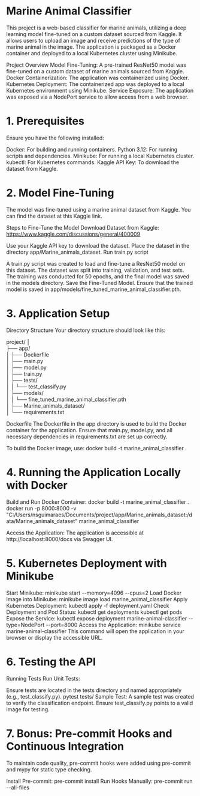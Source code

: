<h1>Marine Animal Classifier</h1>

This project is a web-based classifier for marine animals, utilizing a deep learning model fine-tuned on a custom dataset sourced from Kaggle. It allows users to upload an image and receive predictions of the type of marine animal in the image. The application is packaged as a Docker container and deployed to a local Kubernetes cluster using Minikube.

Project Overview
Model Fine-Tuning: A pre-trained ResNet50 model was fine-tuned on a custom dataset of marine animals sourced from Kaggle.
Docker Containerization: The application was containerized using Docker.
Kubernetes Deployment: The containerized app was deployed to a local Kubernetes environment using Minikube.
Service Exposure: The application was exposed via a NodePort service to allow access from a web browser.

<h1>1. Prerequisites</h1>
Ensure you have the following installed:

Docker: For building and running containers.
Python 3.12: For running scripts and dependencies.
Minikube: For running a local Kubernetes cluster.
kubectl: For Kubernetes commands.
Kaggle API Key: To download the dataset from Kaggle.

<h1>2. Model Fine-Tuning</h1>
The model was fine-tuned using a marine animal dataset from Kaggle. You can find the dataset at this Kaggle link.

Steps to Fine-Tune the Model
Download Dataset from Kaggle: https://www.kaggle.com/discussions/general/400009

Use your Kaggle API key to download the dataset.
Place the dataset in the directory app/Marine_animals_dataset.
Run train.py script

A train.py script was created to load and fine-tune a ResNet50 model on this dataset.
The dataset was split into training, validation, and test sets.
The training was conducted for 50 epochs, and the final model was saved in the models directory.
Save the Fine-Tuned Model.
Ensure that the trained model is saved in app/models/fine_tuned_marine_animal_classifier.pth.

<h1>3. Application Setup</h1>
Directory Structure
Your directory structure should look like this:

project/
│<br>
├── app/<br>
│   ├── Dockerfile<br>
│   ├── main.py<br>
│   ├── model.py<br>
│   ├── train.py<br>
│   ├── tests/<br>
│   │   └── test_classify.py<br>
│   ├── models/<br>
│   │   └── fine_tuned_marine_animal_classifier.pth<br>
│   ├── Marine_animals_dataset/<br>
│   └── requirements.txt<br>

Dockerfile
The Dockerfile in the app directory is used to build the Docker container for the application. Ensure that main.py, model.py, and all necessary dependencies in requirements.txt are set up correctly.

To build the Docker image, use:
docker build -t marine_animal_classifier .

<h1>4. Running the Application Locally with Docker</h1>
Build and Run Docker Container:
docker build -t marine_animal_classifier .
docker run -p 8000:8000 -v "C:/Users/nsguimaraes/Documents/project/app/Marine_animals_dataset:/data/Marine_animals_dataset" marine_animal_classifier

Access the Application:
The application is accessible at http://localhost:8000/docs via Swagger UI.

<h1>5. Kubernetes Deployment with Minikube</h1>
Start Minikube:
minikube start --memory=4096 --cpus=2
Load Docker Image into Minikube:
minikube image load marine_animal_classifier
Apply Kubernetes Deployment:
kubectl apply -f deployment.yaml
Check Deployment and Pod Status:
kubectl get deployments
kubectl get pods
Expose the Service:
kubectl expose deployment marine-animal-classifier --type=NodePort --port=8000
Access the Application:
minikube service marine-animal-classifier
This command will open the application in your browser or display the accessible URL.

<h1>6. Testing the API</h1>
Running Tests
Run Unit Tests:

Ensure tests are located in the tests directory and named appropriately (e.g., test_classify.py).
pytest tests/
Sample Test:
A sample test was created to verify the classification endpoint. Ensure test_classify.py points to a valid image for testing.

<h1>7. Bonus: Pre-commit Hooks and Continuous Integration</h1>
To maintain code quality, pre-commit hooks were added using pre-commit and mypy for static type checking.

Install Pre-commit:
pre-commit install
Run Hooks Manually:
pre-commit run --all-files









